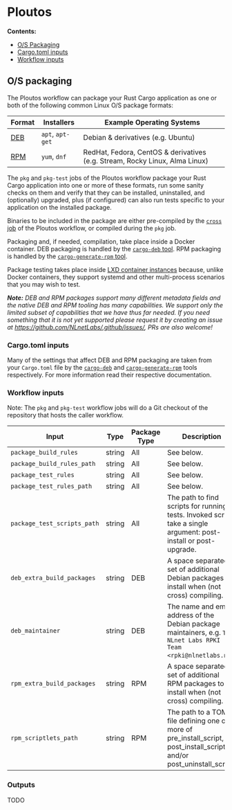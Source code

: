 # Ploutos

**Contents:**
- [O/S Packaging](#os-packaging)
- [Cargo.toml inputs](#cargotoml-inputs)
- [Workflow inputs](#workflow-inputs)

## O/S packaging

The Ploutos workflow can package your Rust Cargo application as one or both of the following common Linux O/S package formats:

| Format | Installers | Example Operating Systems |
|---|---|---|
| [DEB](https://en.wikipedia.org/wiki/Deb_(file_format)) | `apt`, `apt-get` | Debian & derivatives (e.g. Ubuntu) |
| [RPM](https://en.wikipedia.org/wiki/Rpm_(file_format)) | `yum`, `dnf` | RedHat, Fedora, CentOS & derivatives (e.g. Stream, Rocky Linux, Alma Linux) |

The `pkg` and `pkg-test` jobs of the Ploutos workflow package your Rust Cargo application into one or more of these formats, run some sanity checks on them and verify that they can be installed, uninstalled, and (optionally) upgraded, plus (if configured) can also run tests specific to your application on the installed package.

Binaries to be included in the package are either pre-compiled by the [`cross` job](./cross_compiling.md) of the Ploutos workflow, or compiled during the `pkg` job.

Packaging and, if needed, compilation, take place inside a Docker container. DEB packaging is handled by the [`cargo-deb` tool](https://crates.io/crates/cargo-deb). RPM packaging is handled by the [`cargo-generate-rpm` tool](https://github.com/cat-in-136/cargo-generate-rpm).

Package testing takes place inside [LXD container instances](https://linuxcontainers.org/lxd/docs/master/explanation/instances/) because, unlike Docker containers, they support systemd and other multi-process scenarios that you may wish to test.

_**Note:** DEB and RPM packages support many different metadata fields and the native DEB and RPM tooling has many capabilities. We support only the limited subset of capabilities that we have thus far needed. If you need something that it is not yet supported please request it by creating an issue at https://github.com/NLnetLabs/.github/issues/, PRs are also welcome!_

### Cargo.toml inputs

Many of the settings that affect DEB and RPM packaging are taken from your `Cargo.toml` file by the [`cargo-deb`](https://github.com/kornelski/cargo-deb) and [`cargo-generate-rpm`](https://github.com/cat-in-136/cargo-generate-rpm) tools respectively. For more information read their respective documentation.

### Workflow inputs

Note: The `pkg` and `pkg-test` workflow jobs will do a Git checkout of the repository that hosts the caller workflow.

| Input | Type | Package Type | Description |
|---|---|---|---|
| `package_build_rules` | string | All | See below. |
| `package_build_rules_path` | string | All | See below. |
| `package_test_rules` | string | All | See below. |
| `package_test_rules_path` | string | All | See below. |
| `package_test_scripts_path` | string | All | The path to find scripts for running tests. Invoked scripts take a single argument: post-install or post-upgrade. |
| `deb_extra_build_packages` | string | DEB | A space separated set of additional Debian packages to install when (not cross) compiling. |
| `deb_maintainer` | string | DEB | The name and email address of the Debian package maintainers, e.g. `The NLnet Labs RPKI Team <rpki@nlnetlabs.nl>`. |
| `rpm_extra_build_packages` | string | RPM | A space separated set of additional RPM packages to install when (not cross) compiling. |
| `rpm_scriptlets_path` | string | RPM | The path to a TOML file defining one or more of pre_install_script, post_install_script and/or post_uninstall_script. |

### Outputs

TODO
